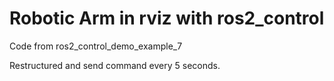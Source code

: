 # Robotic Arm in rviz with ros2_control
Code from ros2_control_demo_example_7

Restructured and send command every 5 seconds.
